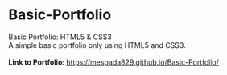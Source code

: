 # Basic-Portfolio
Basic Portfolio: HTML5 & CSS3
<br>
A simple basic portfolio only using HTML5 and CSS3. 
<br>
<br>
<strong> Link to Portfolio: </strong>  https://mespada829.github.io/Basic-Portfolio/
